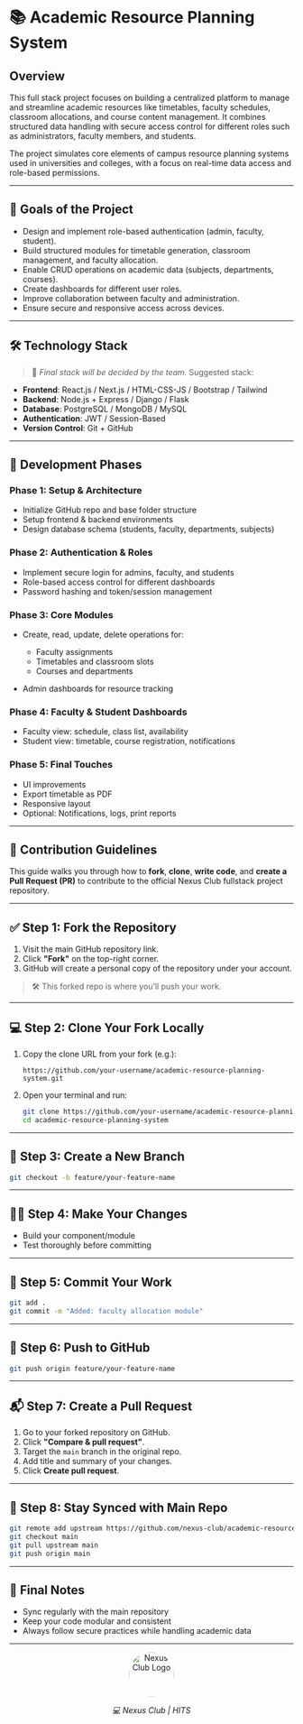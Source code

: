 # 📚 Academic Resource Planning System

## Overview

This full stack project focuses on building a centralized platform to manage and streamline academic resources like timetables, faculty schedules, classroom allocations, and course content management. It combines structured data handling with secure access control for different roles such as administrators, faculty members, and students.

The project simulates core elements of campus resource planning systems used in universities and colleges, with a focus on real-time data access and role-based permissions.

---

## 🚀 Goals of the Project

* Design and implement role-based authentication (admin, faculty, student).
* Build structured modules for timetable generation, classroom management, and faculty allocation.
* Enable CRUD operations on academic data (subjects, departments, courses).
* Create dashboards for different user roles.
* Improve collaboration between faculty and administration.
* Ensure secure and responsive access across devices.

---

## 🛠 Technology Stack

> 📌 *Final stack will be decided by the team.*
> Suggested stack:

* **Frontend**: React.js / Next.js / HTML-CSS-JS / Bootstrap / Tailwind
* **Backend**: Node.js + Express / Django / Flask
* **Database**: PostgreSQL / MongoDB / MySQL
* **Authentication**: JWT / Session-Based
* **Version Control**: Git + GitHub

---

## 🧱 Development Phases

### Phase 1: Setup & Architecture

* Initialize GitHub repo and base folder structure
* Setup frontend & backend environments
* Design database schema (students, faculty, departments, subjects)

### Phase 2: Authentication & Roles

* Implement secure login for admins, faculty, and students
* Role-based access control for different dashboards
* Password hashing and token/session management

### Phase 3: Core Modules

* Create, read, update, delete operations for:

  * Faculty assignments
  * Timetables and classroom slots
  * Courses and departments
* Admin dashboards for resource tracking

### Phase 4: Faculty & Student Dashboards

* Faculty view: schedule, class list, availability
* Student view: timetable, course registration, notifications

### Phase 5: Final Touches

* UI improvements
* Export timetable as PDF
* Responsive layout
* Optional: Notifications, logs, print reports

---

## 📢 Contribution Guidelines

This guide walks you through how to **fork**, **clone**, **write code**, and **create a Pull Request (PR)** to contribute to the official Nexus Club fullstack project repository.

---

## ✅ Step 1: Fork the Repository

1. Visit the main GitHub repository link.
2. Click **"Fork"** on the top-right corner.
3. GitHub will create a personal copy of the repository under your account.

> 🛠 This forked repo is where you’ll push your work.

---

## 💻 Step 2: Clone Your Fork Locally

1. Copy the clone URL from your fork (e.g.):

   ```
   https://github.com/your-username/academic-resource-planning-system.git
   ```
2. Open your terminal and run:

   ```bash
   git clone https://github.com/your-username/academic-resource-planning-system.git
   cd academic-resource-planning-system
   ```

---

## 🌿 Step 3: Create a New Branch

```bash
git checkout -b feature/your-feature-name
```

---

## 🧑‍💻 Step 4: Make Your Changes

* Build your component/module
* Test thoroughly before committing

---

## 💾 Step 5: Commit Your Work

```bash
git add .
git commit -m "Added: faculty allocation module"
```

---

## 🚀 Step 6: Push to GitHub

```bash
git push origin feature/your-feature-name
```

---

## 📬 Step 7: Create a Pull Request

1. Go to your forked repository on GitHub.
2. Click **"Compare & pull request"**.
3. Target the `main` branch in the original repo.
4. Add title and summary of your changes.
5. Click **Create pull request**.

---

## 🔁 Step 8: Stay Synced with Main Repo

```bash
git remote add upstream https://github.com/nexus-club/academic-resource-planning-system.git
git checkout main
git pull upstream main
git push origin main
```

---

## 🙌 Final Notes

* Sync regularly with the main repository
* Keep your code modular and consistent
* Always follow secure practices while handling academic data

---

<p align="center">
  <img src="https://github.com/user-attachments/assets/d69aab85-87d5-4681-a285-8f596fed40e7" alt="Nexus Club Logo" width="80" height="80" style="border-radius: 50%;">
</p>

<p align="center">
  <i>💻 Nexus Club | HITS</i>
</p>
